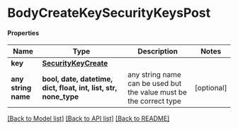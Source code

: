 # BodyCreateKeySecurityKeysPost

#### Properties
Name | Type | Description | Notes
------------ | ------------- | ------------- | -------------
**key** | [**SecurityKeyCreate**](SecurityKeyCreate.md) |  | 
**any string name** | **bool, date, datetime, dict, float, int, list, str, none_type** | any string name can be used but the value must be the correct type | [optional]

[[Back to Model list]](../README.md#documentation-for-models) [[Back to API list]](../README.md#documentation-for-api-endpoints) [[Back to README]](../README.md)

